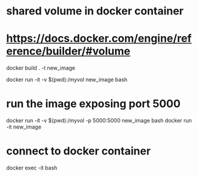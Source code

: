# shared volume in docker container

# https://docs.docker.com/engine/reference/builder/#volume

docker build . -t new_image

docker run -it -v $(pwd):/myvol new_image bash

# run the image exposing port 5000
docker run -it -v $(pwd):/myvol -p 5000:5000 new_image bash
docker run -it  new_image

# connect to docker container
docker exec -it <mycontainer> bash



